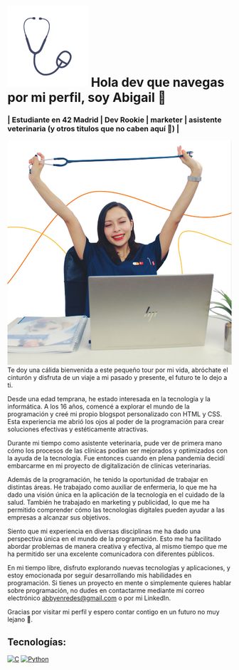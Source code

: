 # ![](https://raw.githubusercontent.com/abbyenredes/abbyenredes/main/Logo_simplificado.png) Hola dev que navegas por mi perfil, soy Abigail 👋
### | Estudiante en 42 Madrid | Dev Rookie | marketer | asistente veterinaria (y otros titulos que no caben aquí 🙈) |
![](https://raw.githubusercontent.com/abbyenredes/abbyenredes/main/Veterinaria-en-redes-landing-cuad.jpg)
Te doy una cálida bienvenida a este pequeño tour por mi vida, abróchate el cinturón y disfruta de un viaje a mi pasado y presente, el futuro te lo dejo a ti.

Desde una edad temprana, he estado interesada en la tecnología y la informática. A los 16 años, comencé a explorar el mundo de la programación y creé mi propio blogspot personalizado con HTML y CSS. Esta experiencia me abrió los ojos al poder de la programación para crear soluciones efectivas y estéticamente atractivas.

Durante mi tiempo como asistente veterinaria, pude ver de primera mano cómo los procesos de las clínicas podían ser mejorados y optimizados con la ayuda de la tecnología. Fue entonces cuando en plena pandemia decidí embarcarme en mi proyecto de digitalización de clínicas veterinarias.

Además de la programación, he tenido la oportunidad de trabajar en distintas áreas. He trabajado como auxiliar de enfermeria, lo que me ha dado una visión única en la aplicación de la tecnología en el cuidado de la salud. También he trabajado en marketing y publicidad, lo que me ha permitido comprender cómo las tecnologías digitales pueden ayudar a las empresas a alcanzar sus objetivos.

Siento que mi experiencia en diversas disciplinas me ha dado una perspectiva única en el mundo de la programación. Esto me ha facilitado abordar problemas de manera creativa y efectiva, al mismo tiempo que me ha permitido ser una excelente comunicadora con diferentes públicos.

En mi tiempo libre, disfruto explorando nuevas tecnologías y aplicaciones, y estoy emocionada por seguir desarrollando mis habilidades en programación. Si tienes un proyecto en mente o simplemente quieres hablar sobre programación, no dudes en contactarme mediante mi correo electrónico abbyenredes@gmail.com o por mi LinkedIn.

Gracias por visitar mi perfil y espero contar contigo en un futuro no muy lejano 🚀.

## Tecnologías:
[![C](https://img.shields.io/badge/-blue?logo=c)](https://www.learn-c.org/)
[![Python](https://img.shields.io/badge/Python-yellow?style=for-the-badge&logo=python&logoColor=white&labelColor=101010)]()
